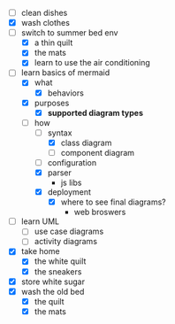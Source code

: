 - [ ] clean dishes
- [x] wash clothes
- [ ] switch to summer bed env
  - [x] a thin quilt
  - [x] the mats
  - [x] learn to use the air conditioning
- [ ] learn basics of mermaid
  - [x] what
    - [x] behaviors
  - [x] purposes
    - [x] **supported diagram types**
  - [ ] how
    - [ ] syntax
	  - [x] class diagram
	  - [ ] component diagram 
    - [ ] configuration
    - [x] parser
	  - js libs 
    - [x] deployment
	  - [x] where to see final diagrams?   
	    - web broswers  
- [ ] learn UML
  - [ ] use case diagrams
  - [ ] activity diagrams
- [x] take home
  - [x] the white quilt
  - [x] the sneakers
- [x] store white sugar 
- [x] wash the old bed
  - [x] the quilt
  - [x] the mats 
 
<!--stackedit_data:
eyJoaXN0b3J5IjpbNDQ2NTcxOTMxLC0xMzkxNTE0NzYzLDYxMD
k4NjQ1NywtMTkyNjE4Mzg0NiwxOTQyNTQ2NTg1XX0=
-->